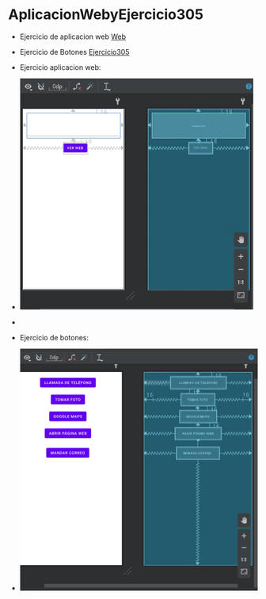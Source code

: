 # AplicacionWebyEjercicio305

* Ejercicio de aplicacion web [Web](https://github.com/lfloen2000/AplicacionWebyEjercicio305/tree/main/Ejercicios/Aplicacionweb/app/src/main/java/com/example/aplicacionweb)
* Ejercicio de Botones [Ejercicio305](https://github.com/lfloen2000/AplicacionWebyEjercicio305/tree/main/Ejercicios/Ejercicio305/app/src/main/java/com/example/ejercicio305)

* Ejercicio aplicacion web:
* <img src="./Ejercicios/imagenes/Captura%20de%20pantalla%202021-05-20%20124505.png"></img>
*
* Ejercicio de botones:
* <img src="./Ejercicios/imagenes/Captura%20de%20pantalla%202021-05-20%20124557.png"></img>
